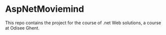 # AspNetMoviemind
This repo contains the project for the course of .net Web solutions, a course at Odisee Ghent.
